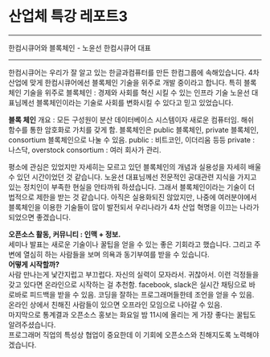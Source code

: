 산업체 특강 레포트3
==============================
<hr/>


한컴시큐어와 블록체인            - 노윤선 한컴시큐어 대표

----
한컴시큐어는 우리가 잘 알고 있는 한글과컴퓨터를 만든 한컴그룹에 속해있습니다.
4차 산업에 맞게 한컴시큐어에선 블록체인 기술을 위주로 개발 중이라고 합니다.
특히 블록체인 기술을 위주로 
블록체인 : 경제와 사회를 혁신 시킬 수 있는 인프라 기술
노윤선 대표님께선 블록체인이라는 기술로 사회를 변화시킬 수 있다고 믿고 있었습니다.

**블록 체인**
개요 : 모든 구성원이 분산 데이터베이스 시스템이자 새로운 컴퓨터임.
해쉬 함수를 통한 암호화로 가치를 갖게 함.
블록체인은 public 블록체인, private 블록체인, consortium 블록체인으로 나눌 수 있음.
public : 비트코인, 이더리움 등등
private : 나스닥, overstock
consortium : 여러 회사가 관리.


평소에 관심은 있었지만 자세히는 모르고 있던 블록체인의 개념과 실용성을 자세히 배울 수 있던 시간이었던 것 같습니다.
노윤선 대표님께선 전문적인 공대관련 지식을 가지고 있는 정치인이 부족한 현실을 안타까워 하셨습니다.
그래서 블록체인이라는 기술이 더 법적으로 제한을 받는 것 같습니다.
아직은 실용화되진 않았지만, 나중에 여러분야에서 블록체인을 이용한 기술들이 많이 발전되서 
우리나라가 4차 산업 혁명을 이끄는 나라가 되었으면 좋겠습니다.


**오픈소스 활동, 커뮤니티 : 인맥 + 정보.**<br/>
 세미나 발표는 새로운 기술이나 꿀팁을 얻을 수 있는 좋은 기회라고 했습니다. 그리고 주변에 열심히 하는 사람들을 보며 의욕과 동기부여를 받을 수 있습니다.<br/>
**어떻게 시작할까?**<br/>
 사람 만나는게 낯간지럽고 부끄럽다. 자신의 실력이 모자라서. 귀찮아서.
이런 걱정들을 갖고 있다면 온라인으로 시작하는 걸 추천함.
facebook, slack은 실시간 채팅으로 바로바로 피드백을 받을 수 있음. 
코딩을 잘하는 프로그래머들한테 조언을 얻을 수 있음.
온라인 상에서 친해진 사람들이 있으면 오프라인 모임으로 나아갈 수 있음.<br/>
 마지막으로 통계결과 오픈소스 홍보는 화요일 밤 11시에 올리는 게 가장 좋다는 꿀팁도 알려주셨습니다.<br/>
 프로그래머 직업의 특성상 협업이 중요한데 이 기회에 오픈소스와 친해지도록 노력해야겠습니다.
